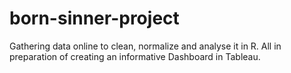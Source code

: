 # born-sinner-project
Gathering data online to clean, normalize and analyse it in R. All in preparation of creating an informative Dashboard in Tableau.
